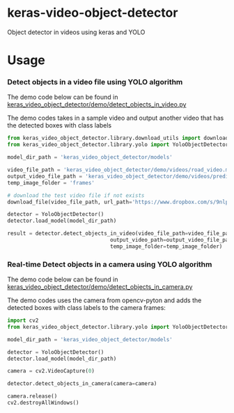 # keras-video-object-detector

Object detector in videos using keras and YOLO

# Usage

### Detect objects in a video file using YOLO algorithm

The demo code below can be found in [keras_video_object_detector/demo/detect_objects_in_video.py](keras_video_object_detector/demo/detect_objects_in_video.py)

The demo codes takes in a sample video and output another video that has the detected boxes with class labels 

```python
from keras_video_object_detector.library.download_utils import download_file
from keras_video_object_detector.library.yolo import YoloObjectDetector

model_dir_path = 'keras_video_object_detector/models'

video_file_path = 'keras_video_object_detector/demo/videos/road_video.mp4'
output_video_file_path = 'keras_video_object_detector/demo/videos/predicted_video.mp4'
temp_image_folder = 'frames'

# download the test video file if not exists
download_file(video_file_path, url_path='https://www.dropbox.com/s/9nlph8ha6g1kxhw/road_video.mp4?dl=1')

detector = YoloObjectDetector()
detector.load_model(model_dir_path)

result = detector.detect_objects_in_video(video_file_path=video_file_path,
                                 output_video_path=output_video_file_path,
                                 temp_image_folder=temp_image_folder)
```

### Real-time Detect objects in a camera using YOLO algorithm

The demo code below can be found in [keras_video_object_detector/demo/detect_objects_in_camera.py](keras_video_object_detector/demo/detect_objects_in_camera.py)

The demo codes uses the camera from opencv-pyton and adds the detected boxes with class labels to the camera frames: 

```python
import cv2
from keras_video_object_detector.library.yolo import YoloObjectDetector

model_dir_path = 'keras_video_object_detector/models'

detector = YoloObjectDetector()
detector.load_model(model_dir_path)

camera = cv2.VideoCapture(0)

detector.detect_objects_in_camera(camera=camera)

camera.release()
cv2.destroyAllWindows()
```